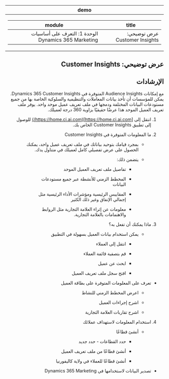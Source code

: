 <div id="readme" class="Box-body readme blob js-code-block-container p-5 p-xl-6 gist-border-0" dir="rtl">
    <article class="markdown-body entry-content container-lg" itemprop="text"><table>
  <thead>
  <tr>
  <th>demo</th>
  </tr>
  </thead>
  <tbody>
  <tr>
  <td><div><table>
  <thead>
  <tr>
  <th>title</th>
  <th>module</th>
  </tr>
  </thead>
  <tbody>
  <tr>
  <td><div>عرض توضيحي: Customer Insights</div></td>
  <td><div>الوحدة 1: التعرف على أساسيات Dynamics 365 Marketing</div></td>
  </tr>
  </tbody>
</table>
</div></td>
  </tr>
  </tbody>
</table>

# عرض توضيحي: Customer Insights

## الإرشادات

مع إمكانات Audience Insights المتوفرة في Dynamics 365 Customer Insights. يمكن للمؤسسات أن تأخذ بيانات المعاملات والتنظيمية والسلوكية الخاصة بها من جميع مستودعات البيانات المختلفة ودمجها في ملف تعريف عميل موحد واحد. يوفر ملف تعريف العميل الموحد هذا عرضًا حقيقيًا بزاوية 360 درجة لعميلك. 

 

1. انتقل إلى [https://home.ci.ai.com](https://home.ci.ai.com/) للوصول إلى تطبيق Customer Insights الخاص بك.

 

2. ما المعلومات المتوفرة في Customer Insights

	- بمجرد قيامك بتوحيد بياناتك في ملف تعريف عميل واحد، يمكنك الحصول على عرض تفصيلي كامل لعميلك في متناول يدك. 

	- يتضمن ذلك: 

		- تفاصيل ملف تعريف العميل الموحد

		- المخطط الزمني للأنشطة عبر جميع مستودعات البيانات

		- المقاييس الرئيسية ومؤشرات الأداء الرئيسية مثل إجمالي الإنفاق وغير ذلك الكثير

		- معلومات عن إثراء العلامة التجارية مثل الروابط والاهتمامات بالعلامة التجارية. 

 

3. ماذا يمكنك أن تفعل به؟

	- يمكن استخدام بيانات العميل بسهولة في التطبيق

		- انتقل إلى العملاء

		- قم بتصفية قائمة العملاء

		- ابحث عن عميل

		- افتح سجل ملف تعريف العميل

 

- تعرف على المعلومات المتوفرة على بطاقة العميل

	- اعرض المخطط الزمني للنشاط

	- اشرح إجراءات العميل

	- اشرح تقاربات العلامة التجارية

 

4. استخدام المعلومات لاستهداف عملائك

	- أنشئ قطاعًا

		- حدد القطاعات - حدد جديد

		- أنشئ قطاعًا من ملف تعريف العميل

		- أنشئ قطاعًا للعملاء في ولاية كاليفورنيا

- تصدير البيانات لاستخدامها في Dynamics 365 Marketing

 

